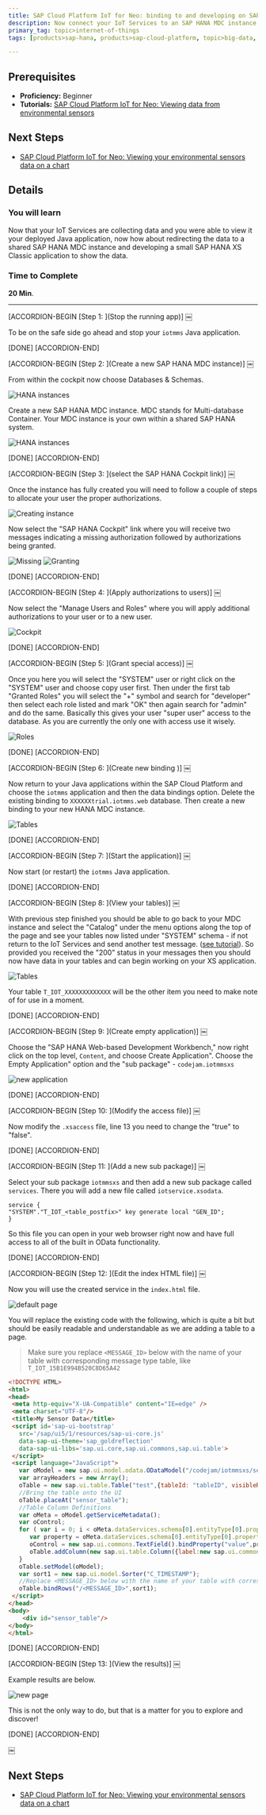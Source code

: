 ```yaml
---
title: SAP Cloud Platform IoT for Neo: binding to and developing on SAP HANA XSC
description: Now connect your IoT Services to an SAP HANA MDC instance and show the data using SAP HANA XS Classic
primary_tag: topic>internet-of-things
tags: [products>sap-hana, products>sap-cloud-platform, topic>big-data, topic>internet-of-things, tutorial>beginner ]

---
```


## Prerequisites  
- **Proficiency:** Beginner
- **Tutorials:** [SAP Cloud Platform IoT for Neo: Viewing data from environmental sensors](https://www.sap.com/developer/tutorials/iot-part13-hcp-services-viewdataui5.html)

## Next Steps
- [SAP Cloud Platform IoT for Neo: Viewing your environmental sensors data on a chart](http://www.sap.com/developer/tutorials/iot-part12-hcp-services-xsgraph.html)



## Details
### You will learn  
Now that your IoT Services are collecting data and you were able to view it your deployed Java application, now how about redirecting the data to a shared SAP HANA MDC instance and developing a small SAP HANA XS Classic application to show the data.  


### Time to Complete
**20 Min**.

---


[ACCORDION-BEGIN [Step 1: ](Stop the running app)] ￼

To be on the safe side go ahead and stop your `iotmms` Java application.

[DONE]
[ACCORDION-END]

[ACCORDION-BEGIN [Step 2: ](Create a new SAP HANA MDC instance)] ￼

From within the cockpit now choose Databases & Schemas.

![HANA instances](1.png)

Create a new SAP HANA MDC instance. MDC stands for Multi-database Container. Your MDC instance is your own within a shared SAP HANA system.

![HANA instances](2.png)

[DONE]
[ACCORDION-END]

[ACCORDION-BEGIN [Step 3: ](select the SAP HANA Cockpit link)] ￼

Once the instance has fully created you will need to follow a couple of steps to allocate your user the proper authorizations.

![Creating instance](3.png)

Now select the "SAP HANA Cockpit" link where you will receive two messages indicating a missing authorization followed by authorizations being granted.

![Missing](4.png)
![Granting](5.png)

[DONE]
[ACCORDION-END]

[ACCORDION-BEGIN [Step 4: ](Apply authorizations to users)] ￼

Now select the "Manage Users and Roles" where you will apply additional authorizations to your user or to a new user.

![Cockpit](6.png)

[DONE]
[ACCORDION-END]

[ACCORDION-BEGIN [Step 5: ](Grant special access)] ￼

Once you here you will select the "SYSTEM" user or right click on the "SYSTEM" user and choose copy user first. Then under the first tab "Granted Roles" you will select the "+" symbol and search for "developer" then select each role listed and mark "OK" then again search for "admin" and do the same. Basically this gives your user "super user" access to the database. As you are currently the only one with access use it wisely.

![Roles](7.png)

[DONE]
[ACCORDION-END]

[ACCORDION-BEGIN [Step 6: ](Create new binding )] ￼

Now return to your Java applications within the SAP Cloud Platform and choose the `iotmms` application and then the data bindings option. Delete the existing binding to `XXXXXXtrial.iotmms.web` database. Then create a  new binding to your new HANA MDC instance.

![Tables](8.png)

[DONE]
[ACCORDION-END]

[ACCORDION-BEGIN [Step 7: ](Start the application)] ￼

Now start (or restart) the `iotmms` Java application.

[DONE]
[ACCORDION-END]

[ACCORDION-BEGIN [Step 8: ](View your tables)] ￼

With previous step finished you should be able to go back to your MDC instance and select the "Catalog" under the menu options along the top of the page and see your tables now listed under "SYSTEM" schema - if not return to the IoT Services and send another test message. ([see tutorial](http://www.sap.com/developer/tutorials/iot-part7-add-device.html)). So provided you received the "200" status in your messages then you should now have data in your tables and can begin working on your XS application.

![Tables](9.png)

Your table `T_IOT_XXXXXXXXXXXXX` will be the other item you need to make note of for use in a moment.

[DONE]
[ACCORDION-END]

[ACCORDION-BEGIN [Step 9: ](Create empty application)] ￼

Choose the "SAP HANA Web-based Development Workbench," now right click on the top level, `Content`, and choose Create Application". Choose the Empty Application" option and the "sub package" - `codejam.iotmmsxs`

![new application](14.png)

[DONE]
[ACCORDION-END]

[ACCORDION-BEGIN [Step 10: ](Modify the access file)] ￼

Now modify the `.xsaccess` file, line 13 you need to change the "true" to "false".

[DONE]
[ACCORDION-END]

[ACCORDION-BEGIN [Step 11: ](Add a new sub package)] ￼

Select your sub package `iotmmsxs` and then add a new sub package called `services`. There you will add a new file called `iotservice.xsodata`.

```
service {
"SYSTEM"."T_IOT_<table_postfix>" key generate local "GEN_ID";
}
```

So this file you can open in your web browser right now and have full access to all of the built in OData functionality.

[DONE]
[ACCORDION-END]

[ACCORDION-BEGIN [Step 12: ](Edit the index HTML file)] ￼

Now you will use the created service in the `index.html` file.

![default page](12.png)

You will replace the existing code with the following, which is quite a bit but should be easily readable and understandable as we are adding a table to a page.

> Make sure you replace `<MESSAGE_ID>` below with the name of your table with corresponding message type table, like `T_IOT_15B1E994B520C8D65A42`

```html
<!DOCTYPE HTML><html><head> <meta http-equiv="X-UA-Compatible" content="IE=edge" /> <meta charset="UTF-8"/> <title>My Sensor Data</title> <script id='sap-ui-bootstrap'   src='/sap/ui5/1/resources/sap-ui-core.js'   data-sap-ui-theme='sap_goldreflection'   data-sap-ui-libs='sap.ui.core,sap.ui.commons,sap.ui.table'> </script> <script language="JavaScript">   var oModel = new sap.ui.model.odata.ODataModel("/codejam/iotmmsxs/services/iotservice.xsodata/", false);   var arrayHeaders = new Array();   oTable = new sap.ui.table.Table("test",{tableId: "tableID", visibleRowCount: 10});   //Bring the table onto the UI   oTable.placeAt("sensor_table");   //Table Column Definitions   var oMeta = oModel.getServiceMetadata();   var oControl;   for ( var i = 0; i < oMeta.dataServices.schema[0].entityType[0].property.length; i++) {      var property = oMeta.dataServices.schema[0].entityType[0].property[i];      oControl = new sap.ui.commons.TextField().bindProperty("value",property.name);      oTable.addColumn(new sap.ui.table.Column({label:new sap.ui.commons.Label({text: property.name}), template: oControl, sortProperty: property.name, filterProperty: property.name, filterOperator: sap.ui.model.FilterOperator.EQ, flexible: true, width: "125px" }));   }   oTable.setModel(oModel);   var sort1 = new sap.ui.model.Sorter("C_TIMESTAMP");   //Replace <MESSAGE_ID> below with the name of your table with corresponding message type table, like T_IOT_15B1E994B520C8D65A42   oTable.bindRows("/<MESSAGE_ID>",sort1); </script></head><body>    <div id="sensor_table"/></body></html>```

[DONE]
[ACCORDION-END]

[ACCORDION-BEGIN [Step 13: ](View the results)] ￼

Example results are below.

![new page](13.png)

This is not the only way to do, but that is a matter for you to explore and discover!

[DONE]
[ACCORDION-END]

￼

## Next Steps
- [SAP Cloud Platform IoT for Neo: Viewing your environmental sensors data on a chart](http://www.sap.com/developer/tutorials/iot-part12-hcp-services-xsgraph.html)
